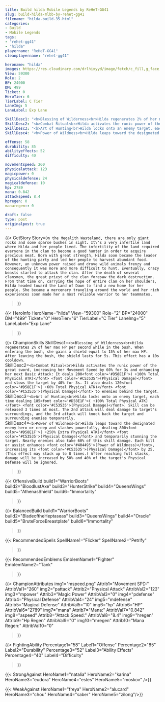 ```yaml
---
title: Build hilda Mobile Legends by ReHeT-GG41
slug: build-hilda-mlbb-by-rehet-gg41
filename: "hilda-build-35.html"
categories: 
- Build 
- Mobile Legends
tags: 
- "rehet-gg41"
- "hilda"
playername: "ReHeT-GG41"
cleanplayername: "rehet-gg41"

heroname: "hilda"
images: https://res.cloudinary.com/drlhixyyd/image/fetch/c_fill,g_face,f_auto/https://cdn2-build.mobagenie.my.id/p/images/banner/full/hilda.jpg
View: 59300 
Role: 2 
BP: 24000
DM: 499 
Ticket: 0 
HeroTier: 6 
TierLabel: C Tier 
LaneImg: 5
LaneLabel: Exp Lane 

SkillDesc1: "<b>Blessing of Wilderness<br>Hilda regenerates 2% of her max HP per second while in the bush. When entering the bush, she gains a shield equal to 15% of her max HP. After leaving the bush, the shield lasts for 5s. This effect has a 10s cooldown."   
SkillDesc2: "<b>Combat Ritual<br>Hilda activates the runic power of the great sword, increasing her Movement Speed by 60% for 3s and enhancing her next Basic Attack: It deals 200<font color='#D58E1F'>( +100% Total Physical ATK)</font> <font color='#C53535'>(Physical Damage)</font> and slows the target by 40% for 3s. It also deals 120<font color='#D58E1F'>( +60% Total Physical ATK)</font> <font color='#C53535'>(Physical Damage)</font> to enemies behind the target."   
SkillDesc3: "<b>Art of Hunting<br>Hilda locks onto an enemy target, each time dealing 185<font color='#D58E1F'>( +100% Total Physical ATK)</font> <font color='#C53535'>(Physical Damage)</font>. Skill can be released 3 times at most. The 2nd attack will deal damage to target's surroundings, and the 3rd attack will knock back the target and surrounding enemies temporarily."   
SkillDesc4: "<b>Power of Wildness<br>Hilda leaps toward the designated enemy hero or creep and slashes powerfully, dealing 800<font color='#D58E1F'>( +250% Extra Physical ATK)</font> <font color='#C53535'>(Physical Damage)</font> and temporarily stunning the target. Nearby enemies also take 60% of this skill damage. Each kill or assist enhances <font color='#404495'>(Power of Wildness)</font>, increasing its <font color='#C53535'>(Physical Damage)</font> by 25. (This effect may stack up to 8 times.) After reaching full stacks, damage will be increased by 50% and 40% of the target's Physical Defense will be ignored."  

offense: 58 
durability: 85 
abilityeffects: 52 
difficulty: 40 

movementspeed: 260
physicalattack: 123
magicpower: 0
physicaldefense: 24
magicaldefense: 10
hp: 2789
mana: 0.842
attackspeed: 8.4
hpregen: 0
manaregen:: 0

draft: false
type: post
originalpost: true
---
```



{{< GetStory 
Story=` On the Megalith Wasteland, there are only giant rocks and some sparse bushes in sight. It\'s a very infertile land where Hilda and her people lived. The infertility of the land required everyone in the clan to become a good hunter in order to acquire precious meat. Born with great strength, Hilda soon became the leader of the hunting party and led her people to harvest abundant food. However, an unknown power raised and drove wild animals frenzy and consequently it was more and more difficult to hunt. Eventually, crazy beasts started to attack the clan. After the death of several clansmen, the great priest of the clan foresaw the dark destruction. From that time on, carrying the hope of entire clan on her shoulders, Hilda headed toward the Land of Dawn to find a new home for her people. She became a mercenary traveling around the world and her rich experiences soon made her a most reliable warrior to her teammates. ` 
>}}

{{< HeroInfo 
HeroName="hilda" 
View="59300" 
Role="2" 
BP="24000" 
DM="499" 
Ticket="0" 
HeroTier="6" 
TierLabel="C Tier" 
LaneImg="5" 
LaneLabel="Exp Lane" 
>}}
 
{{< ChampionSkills 
SkillDesc1=`<b>Blessing of Wilderness<br>Hilda regenerates 2% of her max HP per second while in the bush. When entering the bush, she gains a shield equal to 15% of her max HP. After leaving the bush, the shield lasts for 5s. This effect has a 10s cooldown.`   
SkillDesc2=`<b>Combat Ritual<br>Hilda activates the runic power of the great sword, increasing her Movement Speed by 60% for 3s and enhancing her next Basic Attack: It deals 200<font color='#D58E1F'>( +100% Total Physical ATK)</font> <font color='#C53535'>(Physical Damage)</font> and slows the target by 40% for 3s. It also deals 120<font color='#D58E1F'>( +60% Total Physical ATK)</font> <font color='#C53535'>(Physical Damage)</font> to enemies behind the target.`   
SkillDesc3=`<b>Art of Hunting<br>Hilda locks onto an enemy target, each time dealing 185<font color='#D58E1F'>( +100% Total Physical ATK)</font> <font color='#C53535'>(Physical Damage)</font>. Skill can be released 3 times at most. The 2nd attack will deal damage to target's surroundings, and the 3rd attack will knock back the target and surrounding enemies temporarily.`   
SkillDesc4=`<b>Power of Wildness<br>Hilda leaps toward the designated enemy hero or creep and slashes powerfully, dealing 800<font color='#D58E1F'>( +250% Extra Physical ATK)</font> <font color='#C53535'>(Physical Damage)</font> and temporarily stunning the target. Nearby enemies also take 60% of this skill damage. Each kill or assist enhances <font color='#404495'>(Power of Wildness)</font>, increasing its <font color='#C53535'>(Physical Damage)</font> by 25. (This effect may stack up to 8 times.) After reaching full stacks, damage will be increased by 50% and 40% of the target's Physical Defense will be ignored.`   
>}}

{{< OffensiveBuild 
build1="WarriorBoots"  
build2="BloodlustAxe" 
build3="HunterStrike" 
build4="QueensWings" 
build5="AthenasShield" 
build6="Immortality" 
>}} 

{{< BalancedBuild 
build1="WarriorBoots"  
build2="BladeoftheHeptaseas" 
build3="QueensWings" 
build4="Oracle" 
build5="BruteForceBreastplate" 
build6="Immortality" 
>}}


{{< RecommendedSpells 
SpellName1="Flicker" 
SpellName2="Petrify" 
>}}  

{{< RecommendedEmblems 
EmblemName1="Fighter" 
EmblemName2="Tank" 
>}}   


{{< ChampionAttributes
img1="mspeed.png" Attrib1="Movement SPD:" AttribVal1="260"
img2="pattack" Attrib2="Physical Attack" AttribVal2="123"
img3="mpower" Attrib3="Magic Power" AttribVal3="0"
img4="pdefense" Attrib4="Physical Defense" AttribVal4="24"
img5="mdefense" Attrib5="Magical Defense" AttribVal5="10"
img6="hp" Attrib6="HP" AttribVal6="2789"
img7="mana" Attrib7="Mana:" AttribVal7="0.842"
img8="aspeed" Attrib8="Attack Speed:" AttribVal8="8.4"
img9="hregen" Attrib9="Hp Regen" AttribVal9="0"
img10="mregen" Attrib10="Mana Regen:" AttribVal10="0"
>}}


{{< FightingAbility
Percentage1="58" Label1="Offense"
Percentage2="85" Label2="Durability"
Percentage3="52" Label3="Ability Effects"
Percentage4="40" Label4="Difficulty"
 >}}

{{< StrongAgainst 
HeroName1="natalia"
HeroName2="karina"
HeroName3="eudora"
HeroName4="estes"
HeroName5="moskov"
/>}}

{{< WeakAgainst
HeroName1="freya"
HeroName2="alucard"
HeroName3="chou"
HeroName4="saber"
HeroName5="zilong"/>}}
